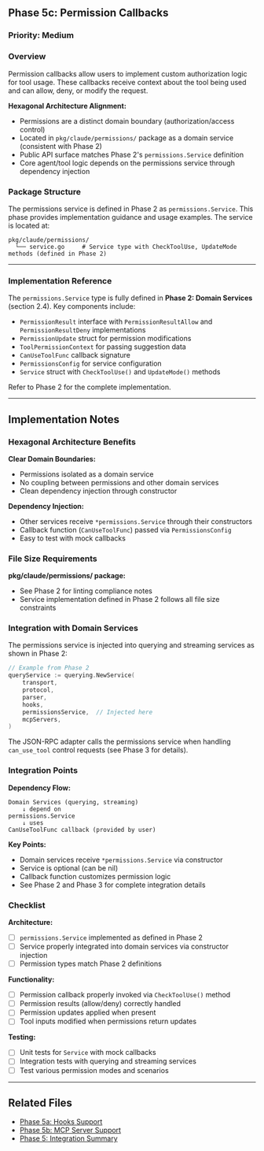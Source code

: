 ## Phase 5c: Permission Callbacks

### Priority: Medium

### Overview
Permission callbacks allow users to implement custom authorization logic for tool usage. These callbacks receive context about the tool being used and can allow, deny, or modify the request.

**Hexagonal Architecture Alignment:**
- Permissions are a distinct domain boundary (authorization/access control)
- Located in `pkg/claude/permissions/` package as a domain service (consistent with Phase 2)
- Public API surface matches Phase 2's `permissions.Service` definition
- Core agent/tool logic depends on the permissions service through dependency injection

### Package Structure

The permissions service is defined in Phase 2 as `permissions.Service`. This phase provides implementation guidance and usage examples. The service is located at:

```
pkg/claude/permissions/
  └── service.go     # Service type with CheckToolUse, UpdateMode methods (defined in Phase 2)
```

---

### Implementation Reference

The `permissions.Service` type is fully defined in **Phase 2: Domain Services** (section 2.4). Key components include:

- `PermissionResult` interface with `PermissionResultAllow` and `PermissionResultDeny` implementations
- `PermissionUpdate` struct for permission modifications
- `ToolPermissionContext` for passing suggestion data
- `CanUseToolFunc` callback signature
- `PermissionsConfig` for service configuration
- `Service` struct with `CheckToolUse()` and `UpdateMode()` methods

Refer to Phase 2 for the complete implementation.

---

## Implementation Notes

### Hexagonal Architecture Benefits

**Clear Domain Boundaries:**
- Permissions isolated as a domain service
- No coupling between permissions and other domain services
- Clean dependency injection through constructor

**Dependency Injection:**
- Other services receive `*permissions.Service` through their constructors
- Callback function (`CanUseToolFunc`) passed via `PermissionsConfig`
- Easy to test with mock callbacks

### File Size Requirements

**pkg/claude/permissions/ package:**
- See Phase 2 for linting compliance notes
- Service implementation defined in Phase 2 follows all file size constraints

### Integration with Domain Services

The permissions service is injected into querying and streaming services as shown in Phase 2:

```go
// Example from Phase 2
queryService := querying.NewService(
	transport,
	protocol,
	parser,
	hooks,
	permissionsService,  // Injected here
	mcpServers,
)
```

The JSON-RPC adapter calls the permissions service when handling `can_use_tool` control requests (see Phase 3 for details).

### Integration Points


**Dependency Flow:**
```
Domain Services (querying, streaming)
    ↓ depend on
permissions.Service
    ↓ uses
CanUseToolFunc callback (provided by user)
```

**Key Points:**
- Domain services receive `*permissions.Service` via constructor
- Service is optional (can be nil)
- Callback function customizes permission logic
- See Phase 2 and Phase 3 for complete integration details

### Checklist

**Architecture:**
- [ ] `permissions.Service` implemented as defined in Phase 2
- [ ] Service properly integrated into domain services via constructor injection
- [ ] Permission types match Phase 2 definitions

**Functionality:**
- [ ] Permission callback properly invoked via `CheckToolUse()` method
- [ ] Permission results (allow/deny) correctly handled
- [ ] Permission updates applied when present
- [ ] Tool inputs modified when permissions return updates

**Testing:**
- [ ] Unit tests for `Service` with mock callbacks
- [ ] Integration tests with querying and streaming services
- [ ] Test various permission modes and scenarios

---

## Related Files
- [Phase 5a: Hooks Support](./07a_phase_5_hooks.md)
- [Phase 5b: MCP Server Support](./07b_phase_5_mcp_servers.md)
- [Phase 5: Integration Summary](./07d_phase_5_integration_summary.md)
